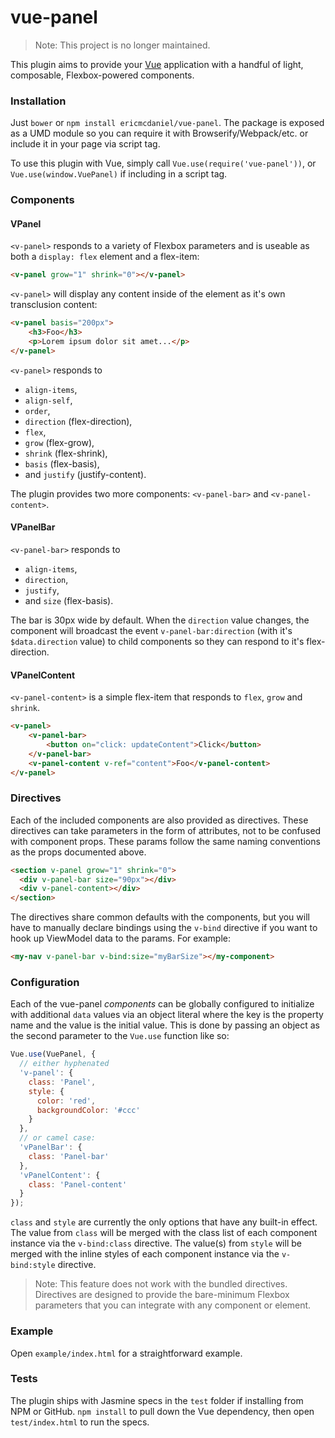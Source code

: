 # vue-panel

> Note: This project is no longer maintained.

This plugin aims to provide your [Vue](http://vuejs.org/) application with a
handful of light, composable, Flexbox-powered components.

### Installation

Just `bower` or `npm install ericmcdaniel/vue-panel`. The package is exposed as
a UMD module so you can require it with Browserify/Webpack/etc. or include it in
your page via script tag.

To use this plugin with Vue, simply call `Vue.use(require('vue-panel'))`, or
`Vue.use(window.VuePanel)` if including in a script tag.

### Components

#### VPanel
`<v-panel>` responds to a variety of Flexbox parameters and is useable as both a
`display: flex` element and a flex-item:

```html
<v-panel grow="1" shrink="0"></v-panel>
```

`<v-panel>` will display any content inside of the element as it's own
transclusion content:

```html
<v-panel basis="200px">
    <h3>Foo</h3>
    <p>Lorem ipsum dolor sit amet...</p>
</v-panel>
```

`<v-panel>` responds to
* `align-items`,
* `align-self`,
* `order`,
* `direction` (flex-direction),
* `flex`,
* `grow` (flex-grow),
* `shrink` (flex-shrink),
* `basis` (flex-basis),
* and `justify` (justify-content).

The plugin provides two more components: `<v-panel-bar>` and `<v-panel-content>`.

#### VPanelBar
`<v-panel-bar>` responds to
* `align-items`,
* `direction`,
* `justify`,
* and `size` (flex-basis).

The bar is 30px wide by default. When the `direction` value changes,
the component will broadcast the event `v-panel-bar:direction` (with it's
`$data.direction` value) to child components so they can respond to it's
flex-direction.

#### VPanelContent
`<v-panel-content>` is a simple flex-item that responds to `flex`, `grow` and
`shrink`.

```html
<v-panel>
    <v-panel-bar>
        <button on="click: updateContent">Click</button>
    </v-panel-bar>
    <v-panel-content v-ref="content">Foo</v-panel-content>
</v-panel>
```

### Directives

Each of the included components are also provided as directives. These directives can take parameters in the form of attributes, not to be confused with component props. These params follow the same naming conventions as the props documented above.

```html
<section v-panel grow="1" shrink="0">
  <div v-panel-bar size="90px"></div>
  <div v-panel-content></div>
</section>
```

The directives share common defaults with the components, but you will have to manually declare bindings using the `v-bind` directive if you want to hook up ViewModel data to the params. For example:

```html
<my-nav v-panel-bar v-bind:size="myBarSize"></my-component>
```

### Configuration

Each of the vue-panel _components_ can be globally configured to initialize with
additional `data` values via an object literal where the key is the property
name and the value is the initial value. This is done by passing an object as
the second parameter to the `Vue.use` function like so:

```javascript
Vue.use(VuePanel, {
  // either hyphenated
  'v-panel': {
    class: 'Panel',
    style: {
      color: 'red',
      backgroundColor: '#ccc'
    }
  },
  // or camel case:
  'vPanelBar': {
    class: 'Panel-bar'
  },
  'vPanelContent': {
    class: 'Panel-content'
  }
});
```

`class` and `style` are currently the only options that have any built-in
effect. The value from `class` will be merged with the class list of each
component instance via the `v-bind:class` directive. The value(s) from `style`
will be merged with the inline styles of each component instance via the
`v-bind:style` directive.

> Note: This feature does not work with the bundled directives. Directives are designed to provide the bare-minimum Flexbox parameters that you can integrate with any component or element.

### Example

Open `example/index.html` for a straightforward example.

### Tests

The plugin ships with Jasmine specs in the `test` folder if installing from NPM
or GitHub. `npm install` to pull down the Vue dependency, then open
`test/index.html` to run the specs.
